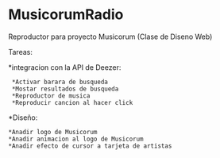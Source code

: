 # MusicorumRadio
Reproductor para proyecto Musicorum (Clase de Diseno Web)

  
Tareas:

*integracion con la API de Deezer:
      	 
	 *Activar barara de busqueda 
 	 *Mostar resultados de busqueda
	 *Reproductor de musica 
	 *Reproducir cancion al hacer click
	 
*Diseño:

 	
 	*Anadir logo de Musicorum 
	*Anadir animacion al logo de Musicorum
	*Anadir efecto de cursor a tarjeta de artistas 
 
 
